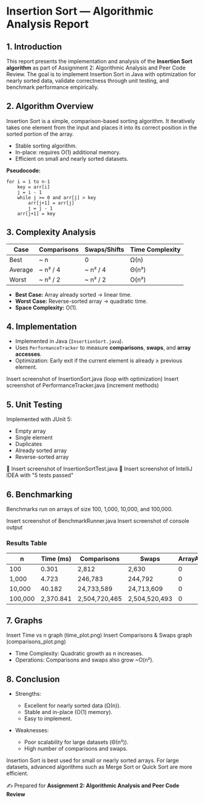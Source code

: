 # Insertion Sort — Algorithmic Analysis Report

## 1. Introduction

This report presents the implementation and analysis of the **Insertion Sort algorithm** as part of Assignment 2: Algorithmic Analysis and Peer Code Review. 
The goal is to implement Insertion Sort in Java with optimization for nearly sorted data, validate correctness through unit testing, and benchmark performance empirically.

## 2. Algorithm Overview

Insertion Sort is a simple, comparison-based sorting algorithm. It iteratively takes one element from the input and places it into its correct position in the sorted portion of the array.

* Stable sorting algorithm.
* In-place: requires O(1) additional memory.
* Efficient on small and nearly sorted datasets.

**Pseudocode:**

```
for i = 1 to n-1
    key = arr[i]
    j = i - 1
    while j >= 0 and arr[j] > key
        arr[j+1] = arr[j]
        j = j - 1
    arr[j+1] = key
```


## 3. Complexity Analysis

| Case    | Comparisons | Swaps/Shifts | Time Complexity |
| ------- | ----------- | ------------ | --------------- |
| Best    | ~ n         | 0            | Ω(n)            |
| Average | ~ n² / 4    | ~ n² / 4     | Θ(n²)           |
| Worst   | ~ n² / 2    | ~ n² / 2     | O(n²)           |

* **Best Case:** Array already sorted → linear time.
* **Worst Case:** Reverse-sorted array → quadratic time.
* **Space Complexity:** O(1).


## 4. Implementation

* Implemented in Java (`InsertionSort.java`).
* Uses `PerformanceTracker` to measure **comparisons**, **swaps**, and **array accesses**.
* Optimization: Early exit if the current element is already ≥ previous element.
  
Insert screenshot of InsertionSort.java (loop with optimization)
Insert screenshot of PerformanceTracker.java (increment methods)


## 5. Unit Testing

Implemented with JUnit 5:

* Empty array
* Single element
* Duplicates
* Already sorted array
* Reverse-sorted array

📌 Insert screenshot of InsertionSortTest.java
📌 Insert screenshot of IntelliJ IDEA with "5 tests passed"


## 6. Benchmarking

Benchmarks run on arrays of size 100, 1,000, 10,000, and 100,000.

Insert screenshot of BenchmarkRunner.java
Insert screenshot of console output

### Results Table

| n       | Time (ms) | Comparisons   | Swaps         | ArrayAccesses |
| ------- | --------- | ------------- | ------------- | ------------- |
| 100     | 0.301     | 2,812         | 2,630         | 0             |
| 1,000   | 4.723     | 246,783       | 244,792       | 0             |
| 10,000  | 40.182    | 24,733,589    | 24,713,609    | 0             |
| 100,000 | 2,370.841 | 2,504,720,465 | 2,504,520,493 | 0             |


## 7. Graphs

Insert Time vs n graph (time_plot.png)
Insert Comparisons & Swaps graph (comparisons_plot.png)

* Time Complexity: Quadratic growth as n increases.
* Operations: Comparisons and swaps also grow ~O(n²).


## 8. Conclusion

* Strengths:

  * Excellent for nearly sorted data (Ω(n)).
  * Stable and in-place (O(1) memory).
  * Easy to implement.

* Weaknesses:

  * Poor scalability for large datasets (Θ(n²)).
  * High number of comparisons and swaps.

Insertion Sort is best used for small or nearly sorted arrays. For large datasets, advanced algorithms such as Merge Sort or Quick Sort are more efficient.


✍️ Prepared for **Assignment 2: Algorithmic Analysis and Peer Code Review**
